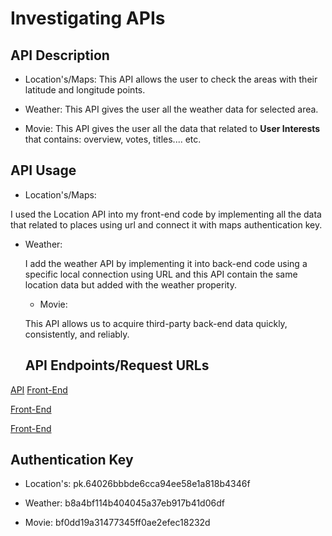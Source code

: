 # Investigating APIs

## API Description

- Location's/Maps: 
This API allows the user to check the areas with their latitude and longitude points.

- Weather:
This API gives the user all the weather data for selected area.

- Movie:
This API gives the user all the data that related to **User Interests** that contains: overview, votes, titles.... etc.


## API Usage

- Location's/Maps:

 I used the Location API into my front-end code by implementing all the data that related to places using url and connect it with maps authentication key.

- Weather:

  I add the weather API by implementing it into back-end code using a specific local connection using URL and this API contain the same location data but added with the weather properity.

  - Movie:

  This API allows us to acquire third-party back-end data quickly, consistently, and reliably.

  ## API Endpoints/Request URLs
 [API](https://github.com/HussamAlbadri/city-api/pull/1)
 [Front-End](https://github.com/HussamAlbadri/city/pull/2)

 [Front-End](https://github.com/HussamAlbadri/city/tree/lab07)

 [Front-End](https://github.com/HussamAlbadri/city/tree/master/src)
 


 ## Authentication Key

 - Location's: pk.64026bbbde6cca94ee58e1a818b4346f

 - Weather: b8a4bf114b404045a37eb917b41d06df

 - Movie: bf0dd19a31477345ff0ae2efec18232d


